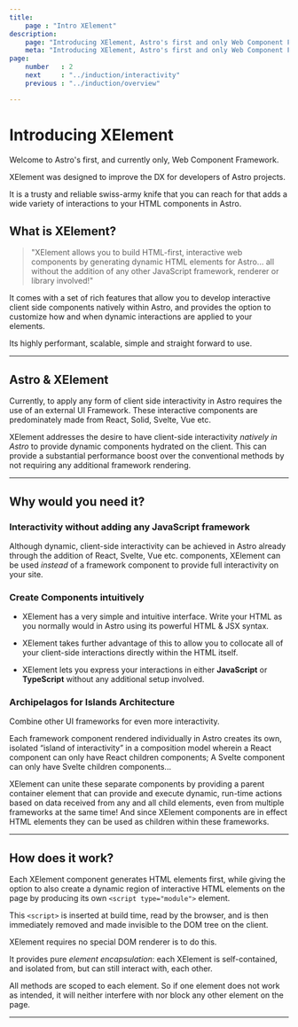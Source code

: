 ```yaml
---
title:
    page : "Intro XElement"
description: 
    page: "Introducing XElement, Astro's first and only Web Component Framework, here we provide you with an overview of XElement, all the good stuff is yet to come"
    meta: "Introducing XElement, Astro's first and only Web Component Framework"
page: 
    number   : 2
    next     : "../induction/interactivity"
    previous : "../induction/overview"

---
```

# Introducing XElement

Welcome to Astro's first, and currently only, Web Component Framework.

XElement was designed to improve the DX for developers of Astro projects.

It is a trusty and reliable swiss-army knife that you can reach for that adds a wide variety of interactions to your HTML components in Astro.

## What is XElement?

> "XElement allows you to build HTML-first, interactive web components by generating dynamic HTML elements for Astro... all without the addition of any other JavaScript framework, renderer or library involved!"

It comes with a set of rich features that allow you to develop interactive client side components natively within Astro, and provides the option to customize how and when dynamic interactions are applied to your elements.

Its highly performant, scalable, simple and straight forward to use.

------------------

## Astro & XElement

Currently, to apply any form of client side interactivity in Astro requires the use of an external UI Framework. These interactive components are predominately made from React, Solid, Svelte, Vue etc.

XElement addresses the desire to have client-side interactivity *natively in Astro* to provide dynamic components hydrated on the client. This can provide a substantial performance boost over the conventional methods by not requiring any additional framework rendering.

------------------

## Why would you need it?

### Interactivity without adding any JavaScript framework

Although dynamic, client-side interactivity can be achieved in Astro already through the addition of React, Svelte, Vue etc. components, XElement can be used *instead* of a framework component to provide full interactivity on your site.

### Create Components intuitively

- XElement has a very simple and intuitive interface. Write your HTML as you normally would in Astro using its powerful HTML & JSX syntax.

- XElement takes further advantage of this to allow you to collocate all of your client-side interactions directly within the HTML itself.

- XElement lets you express your interactions in either **JavaScript** or **TypeScript** without any additional setup involved.

### Archipelagos for Islands Architecture

Combine other UI frameworks for even more interactivity.

Each framework component rendered individually in Astro creates its own, isolated “island of interactivity” in a composition model wherein a React component can only have React children components; A Svelte component can only have Svelte children components...

XElement can unite these separate components by providing a parent container element that can provide and execute dynamic, run-time actions based on data received from any and all child elements, even from multiple frameworks at the same time! And since XElement components are in effect HTML elements they can be used as children within these frameworks.

------------------

## How does it work?

Each XElement component generates HTML elements first, while giving the option to also create a dynamic region of interactive HTML elements on the page by producing its own `<script type="module">` element.

This `<script>` is inserted at build time, read by the browser, and is then immediately removed and made invisible to the DOM tree on the client.

XElement requires no special DOM renderer is to do this.

It provides pure *element encapsulation*: each XElement is self-contained, and isolated from, but can still interact with, each other.

All methods are scoped to each element. So if one element does not work as intended, it will neither interfere with nor block any other element on the page.

------------------
